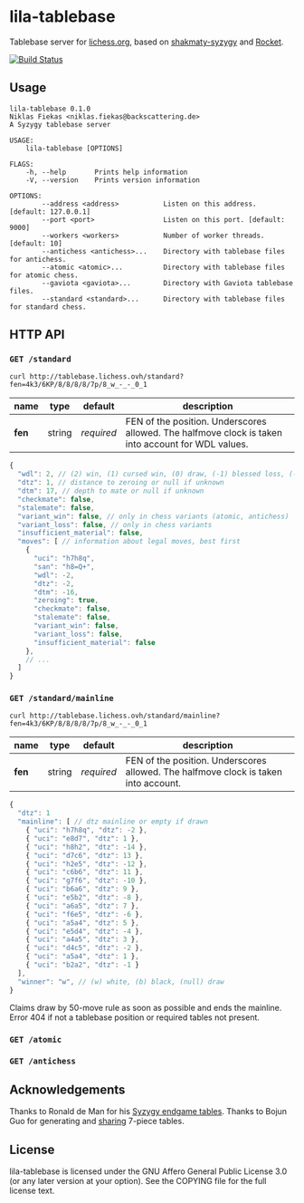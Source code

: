 lila-tablebase
==============

Tablebase server for [lichess.org](https://tablebase.lichess.ovh),
based on [shakmaty-syzygy](https://crates.io/crates/shakmaty-syzygy)
and [Rocket](https://rocket.rs/).

[![Build Status](https://travis-ci.org/niklasf/lila-tablebase.svg?branch=master)](https://travis-ci.org/niklasf/lila-tablebase)

Usage
-----

```
lila-tablebase 0.1.0
Niklas Fiekas <niklas.fiekas@backscattering.de>
A Syzygy tablebase server

USAGE:
    lila-tablebase [OPTIONS]

FLAGS:
    -h, --help       Prints help information
    -V, --version    Prints version information

OPTIONS:
        --address <address>           Listen on this address. [default: 127.0.0.1]
        --port <port>                 Listen on this port. [default: 9000]
        --workers <workers>           Number of worker threads. [default: 10]
        --antichess <antichess>...    Directory with tablebase files for antichess.
        --atomic <atomic>...          Directory with tablebase files for atomic chess.
        --gaviota <gaviota>...        Directory with Gaviota tablebase files.
        --standard <standard>...      Directory with tablebase files for standard chess.
```

HTTP API
--------

### `GET /standard`

```
curl http://tablebase.lichess.ovh/standard?fen=4k3/6KP/8/8/8/8/7p/8_w_-_-_0_1
```

name | type | default | description
--- | --- | --- | ---
**fen** | string | *required* | FEN of the position. Underscores allowed. The halfmove clock is taken into account for WDL values.

```javascript
{
  "wdl": 2, // (2) win, (1) cursed win, (0) draw, (-1) blessed loss, (-2) loss, (null) unknown
  "dtz": 1, // distance to zeroing or null if unknown
  "dtm": 17, // depth to mate or null if unknown
  "checkmate": false,
  "stalemate": false,
  "variant_win": false, // only in chess variants (atomic, antichess)
  "variant_loss": false, // only in chess variants
  "insufficient_material": false,
  "moves": [ // information about legal moves, best first
    {
      "uci": "h7h8q",
      "san": "h8=Q+",
      "wdl": -2,
      "dtz": -2,
      "dtm": -16,
      "zeroing": true,
      "checkmate": false,
      "stalemate": false,
      "variant_win": false,
      "variant_loss": false,
      "insufficient_material": false
    },
    // ...
  ]
}
```

### `GET /standard/mainline`

```
curl http://tablebase.lichess.ovh/standard/mainline?fen=4k3/6KP/8/8/8/8/7p/8_w_-_-_0_1
```

name | type | default | description
--- | --- | --- | ---
**fen** | string | *required* | FEN of the position. Underscores allowed. The halfmove clock is taken into account.

```javascript
{
  "dtz": 1
  "mainline": [ // dtz mainline or empty if drawn
    { "uci": "h7h8q", "dtz": -2 },
    { "uci": "e8d7", "dtz": 1 },
    { "uci": "h8h2", "dtz": -14 },
    { "uci": "d7c6", "dtz": 13 },
    { "uci": "h2e5", "dtz": -12 },
    { "uci": "c6b6", "dtz": 11 },
    { "uci": "g7f6", "dtz": -10 },
    { "uci": "b6a6", "dtz": 9 },
    { "uci": "e5b2", "dtz": -8 },
    { "uci": "a6a5", "dtz": 7 },
    { "uci": "f6e5", "dtz": -6 },
    { "uci": "a5a4", "dtz": 5 },
    { "uci": "e5d4", "dtz": -4 },
    { "uci": "a4a5", "dtz": 3 },
    { "uci": "d4c5", "dtz": -2 },
    { "uci": "a5a4", "dtz": 1 },
    { "uci": "b2a2", "dtz": -1 }
  ],
  "winner": "w", // (w) white, (b) black, (null) draw
}
```

Claims draw by 50-move rule as soon as possible and ends the mainline.
Error 404 if not a tablebase position or required tables not present.

### `GET /atomic`

### `GET /antichess`

Acknowledgements
----------------

Thanks to Ronald de Man for his [Syzygy endgame tables](https://github.com/syzygy1/tb).
Thanks to Bojun Guo for generating and [sharing](http://www.talkchess.com/forum/viewtopic.php?t=66797) 7-piece tables.

License
-------

lila-tablebase is licensed under the GNU Affero General Public License 3.0 (or any later version at your
option). See the COPYING file for the full license text.

